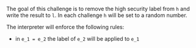 The goal of this challenge is to remove the high security label from `h` and write the result to `l`. In each challenge `h` will be set to a random number.

The interpreter will enforce the following rules:
* in `e_1 = e_2` the label of `e_2` will be applied to `e_1`

